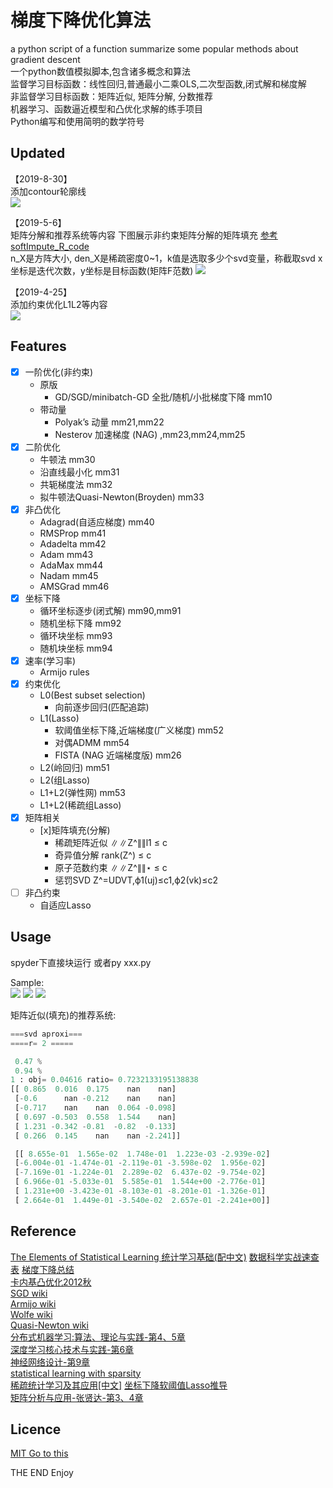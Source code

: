 # 梯度下降优化算法

a python script of a function summarize some popular methods about gradient descent  
一个python数值模拟脚本,包含诸多概念和算法  
监督学习目标函数：线性回归,普通最小二乘OLS,二次型函数,闭式解和梯度解  
非监督学习目标函数：矩阵近似, 矩阵分解, 分数推荐  
机器学习、函数逼近模型和凸优化求解的练手项目  
Python编写和使用简明的数学符号  

## Updated  

【2019-8-30】  
添加contour轮廓线  
![](./img/gcontour1.png)

【2019-5-6】  
矩阵分解和推荐系统等内容
下图展示非约束矩阵分解的矩阵填充 [参考softImpute_R_code](https://github.com/cran/softImpute/blob/master/R/simpute.svd.R)  
n_X是方阵大小, den_X是稀疏密度0~1，k值是选取多少个svd变量，称截取svd
x坐标是迭代次数，y坐标是目标函数(矩阵F范数)
![](./img/mimpute1.png)

【2019-4-25】  
添加约束优化L1L2等内容  
![](./img/gf4.png)

## Features

- [x] 一阶优化(非约束)
	- 原版
		- GD/SGD/minibatch-GD 全批/随机/小批梯度下降 mm10
	- 带动量
		- Polyak’s 动量 mm21,mm22
		- Nesterov 加速梯度 (NAG) ,mm23,mm24,mm25
- [x] 二阶优化
	- 牛顿法 mm30
	- 沿直线最小化 mm31
	- 共轭梯度法 mm32
	- 拟牛顿法Quasi-Newton(Broyden) mm33
- [x] 非凸优化
	- Adagrad(自适应梯度) mm40
	- RMSProp mm41
	- Adadelta mm42
	- Adam mm43
	- AdaMax mm44
	- Nadam mm45
	- AMSGrad mm46
- [x] 坐标下降
	- 循环坐标逐步(闭式解) mm90,mm91
	- 随机坐标下降 mm92
	- 循环块坐标 mm93
	- 随机块坐标 mm94
- [x] 速率(学习率)
	- Armijo rules 
- [x] 约束优化
	- L0(Best subset selection)
		- 向前逐步回归(匹配追踪)
	- L1(Lasso) 
		- 软阈值坐标下降,近端梯度(广义梯度) mm52
		- 对偶ADMM mm54
		- FISTA (NAG 近端梯度版) mm26
	- L2(岭回归) mm51
	- L2(组Lasso)
	- L1+L2(弹性网) mm53
	- L1+L2(稀疏组Lasso)
- [x] 矩阵相关
	- [x]矩阵填充(分解)
		- 稀疏矩阵近似 ∥∥Z^∥∥l1 ≤ c
		- 奇异值分解 rank(Z^) ≤ c
		- 原子范数约束  ∥∥Z^∥∥⋆ ≤ c
		- 惩罚SVD Z^=UDVT,ϕ1(uj)≤c1,ϕ2(vk)≤c2
- [ ] 非凸约束
	- 自适应Lasso

## Usage

spyder下直接块运行
或者py xxx.py

Sample:  
![](./img/gf1.png)
![](./img/gf2.png)
![](./img/gf3.png)

矩阵近似(填充)的推荐系统:  

```python
===svd aproxi===  
====r= 2 =====  

 0.47 %  
 0.94 %  
1 : obj= 0.04616 ratio= 0.7232133195138838  
[[ 0.865  0.016  0.175    nan    nan]  
 [-0.6      nan -0.212    nan    nan]  
 [-0.717    nan    nan  0.064 -0.098]  
 [ 0.697 -0.503  0.558  1.544    nan]  
 [ 1.231 -0.342 -0.81  -0.82  -0.133]  
 [ 0.266  0.145    nan    nan -2.241]]  

 [[ 8.655e-01  1.565e-02  1.748e-01  1.223e-03 -2.939e-02]  
 [-6.004e-01 -1.474e-01 -2.119e-01 -3.598e-02  1.956e-02]  
 [-7.169e-01 -1.224e-01  2.289e-02  6.437e-02 -9.754e-02]  
 [ 6.966e-01 -5.033e-01  5.585e-01  1.544e+00 -2.776e-01]  
 [ 1.231e+00 -3.423e-01 -8.103e-01 -8.201e-01 -1.326e-01]  
 [ 2.664e-01  1.449e-01 -3.540e-02  2.657e-01 -2.241e+00]]  
```

## Reference

[The Elements of Statistical Learning 统计学习基础(配中文)](https://esl.hohoweiya.xyz)
[数据科学实战速查表](https://item.jd.com/12483083.html)
[梯度下降总结](http://ruder.io/optimizing-gradient-descent/index.html#nesterovacceleratedgradient)  
[卡内基凸优化2012秋](https://www.cs.cmu.edu/~ggordon/10725-F12/schedule.html)  
[SGD wiki](https://en.wikipedia.org/wiki/Stochastic_gradient_descent)  
[Armijo wiki](https://en.wikipedia.org/wiki/Backtracking_line_search)  
[Wolfe wiki](https://en.wikipedia.org/wiki/Wolfe_conditions)  
[Quasi-Newton wiki](https://en.wikipedia.org/wiki/Quasi-Newton_method)  
[分布式机器学习:算法、理论与实践-第4、5章](https://item.jd.com/12444377.html)  
[深度学习核心技术与实践-第6章](https://item.jd.com/12316912.html)  
[神经网络设计-第9章](hagan.okstate.edu/nnd.html)  
[statistical learning with sparsity](https://web.stanford.edu/~hastie/StatLearnSparsity_files/SLS_corrected_1.4.16.pdf)  
[稀疏统计学习及其应用[中文]](https://item.jd.com/12296738.html)
[坐标下降软阈值Lasso推导](https://stats.stackexchange.com/questions/123672/coordinate-descent-soft-thresholding-update-operator-for-lasso)  
[矩阵分析与应用-张贤达-第3、4章](https://book.douban.com/subject/1257113/)  

## Licence

[MIT Go to this](#gradient-descent-optimization)

THE END
Enjoy